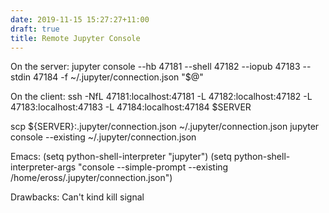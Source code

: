```yaml
---
date: 2019-11-15 15:27:27+11:00
draft: true
title: Remote Jupyter Console
---
```


On the server: jupyter console --hb 47181 --shell 47182 --iopub 47183 --stdin 47184 -f ~/.jupyter/connection.json "$@"

On the client:
ssh -NfL 47181:localhost:47181 -L 47182:localhost:47182 -L 47183:localhost:47183 -L 47184:localhost:47184 $SERVER

scp ${SERVER}:.jupyter/connection.json ~/.jupyter/connection.json
jupyter console --existing ~/.jupyter/connection.json

Emacs:
(setq python-shell-interpreter "jupyter")
(setq python-shell-interpreter-args "console --simple-prompt --existing /home/eross/.jupyter/connection.json")

Drawbacks:
Can't kind kill signal